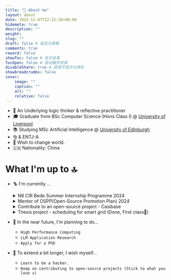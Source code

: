 ```yaml
---
title: "📖 About me"
layout: about
date: 2022-12-07T12:22:28+08:00
hidemeta: true
description: ""
weight:
slug: ""
draft: false # 是否为草稿
comments: true
reward: false
showToc: false # 显示目录
TocOpen: false # 自动展开目录
disableShare: true # 底部不显示分享栏
showbreadcrumbs: false
cover:
    image: ""
    caption: ""
    alt: ""
    relative: false
---
```


- 🌊 An Underlying logic thinker & reflective practitioner
- 🎓 Graduate from BSc Computer Science (Hons Class I) @ [University of Liverpool](https://twitter.com/LivUni)
- 📚 Studying MSc Artificial Intelligence @ [University of Edinburgh](https://informatics.ed.ac.uk/)
- ♍️ & ENTJ-A
- 💭 Wish to change world.
- 🇨🇳 Nationality: China


# What I'm up to 🔝
- 🪜 I'm currently ...
    <details>
    <summary>N8 CIR Bede Summer Internship Programme 2024</summary>

    - Project: Benchmarking various LLMs for Reading Biomedical Literatures
    - Duration: 12 weeks (full time)
    - Supervised by Dr Antony McCabe and Dr Jianping Meng
    - Funded by EPSRC

    </details>
    <details>
    <summary>Mentor of OSPP(Open-Source Promotion Plan) 2024</summary>

    - Project: Casibase (An Open-Source AI knowledge base)
    - Duration: Jul, 2024 - Oct, 2024

    </details>
    <details>
    <summary> Contribute to an open-source project - Casibase </summary>

    - feat: improve GetNearMessageCount() performance (2024-08-24) [#954](https://github.com/casibase/casibase/pull/954)
    - feat: fix the issue that DALL-E returned image URL is expired (2024-08-17) [#946](https://github.com/casibase/casibase/pull/946)
    - feat: support new model gpt-4o for openai and azure (2024-08-03) [#931](https://github.com/casibase/casibase/pull/931)
    - feat: count the number of generated images (2024-08-01) [#930](https://github.com/casibase/casibase/pull/930)
    - feat: support image output (2024-07-29) [#925](https://github.com/casibase/casibase/pull/925)
    - feat: fix bug that the first AI message cannot be regenerated (2024-07-25) [#917](https://github.com/casibase/casibase/pull/917)
    - feat: fix cursor blink incorrectly (2024-07-23) [#913](https://github.com/casibase/casibase/pull/913)
    - feat: set token count to 0 in usage map (2024-07-19) [#904](https://github.com/casibase/casibase/pull/904)
    - feat: fix ProvidersUsageTable render error when creating a new store (2024-07-18) [#903](https://github.com/casibase/casibase/pull/903)
    - feat: show providers usage in real time (2024-07-13) [#898](https://github.com/casibase/casibase/pull/898)
    - feat: feat: drag the image to the chat box to add attachment (2024-07-11) [#895](https://github.com/casibase/casibase/pull/895)
    - feat: allow deleting welcome message in demo mode (2024-07-06) [#885](https://github.com/casibase/casibase/pull/885)
    - feat: fix bug that sends empty message by mistake in newMessage mode (2024-07-05) [#882](https://github.com/casibase/casibase/pull/882)
    - feat: calculate tokens at last for local model provider (2024-07-01) [#878](https://github.com/casibase/casibase/pull/878)
    - feat: fix no encoding for model custom-model (2024-06-30) [#876](https://github.com/casibase/casibase/pull/876)
    - fix: incorrect message answer when anonymous access (2024-06-24) [#871](https://github.com/casibase/casibase/pull/871)
    - feat: support sending question via URL GET parameter (2024-06-23) [#865](https://github.com/casibase/casibase/pull/865)
    - feat: fix demo site fails bug in guest mode (2024-06-20) [#858](https://github.com/casibase/casibase/pull/858)
    - feat: fix bug that cannot access demo-site in guest mode (2024-06-19) [#854](https://github.com/casibase/casibase/pull/854)
    - feat: support URL link for each chat (2024-06-18) [#845](https://github.com/casibase/casibase/pull/845)
    - fix: the error box does not show at the first time (2024-06-17) [#840](https://github.com/casibase/casibase/pull/840)
    - feat: fix wrong blinking cursor in UI (2024-06-15) [#836](https://github.com/casibase/casibase/pull/836)
    - feat: don't auto refresh answer for aborted connection error (2024-06-14) [#834](https://github.com/casibase/casibase/pull/834)
    - feat: support model usage map in GetAnswer() API (2024-06-07) [#828](https://github.com/casibase/casibase/pull/828)
    - feat: use model providers with higher token limit (2024-05-29) [#818](https://github.com/casibase/casibase/pull/818)
    - feat: use vision models for question with image (2024-05-16) [#811](https://github.com/casibase/casibase/pull/811)
    - feat: improve refresh bug fix (2024-05-15) [#810](https://github.com/casibase/casibase/pull/810)
    - Bug: fix chat window error when pressing F5 during text output (2024-05-14) [#808](https://github.com/casibase/casibase/pull/808)
    - feat: support dummy model provider and dummy embedding provider (2024-05-01) [#798](https://github.com/casibase/casibase/pull/798)
    - feat: support uploading file (2024-04-27) [#795](https://github.com/casibase/casibase/pull/795)
    - feat: support model provider multiplexing (2024-04-21) [#783](https://github.com/casibase/casibase/pull/783)
    - feat: support claude3 model provider (2024-04-18) [#785](https://github.com/casibase/casibase/pull/785)
    - feat: add swagger docs (2024-04-04) [#781](https://github.com/casibase/casibase/pull/781)
    - feat: add new default split provider (2024-03-22) [#778](https://github.com/casibase/casibase/pull/778)
    - fix: improve messages render performance (2024-03-20) [#777](https://github.com/casibase/casibase/pull/777)
    - feat: support code block highlight (2024-03-19) [#776](https://github.com/casibase/casibase/pull/776)
    - feat: support Latex math formula (2024-03-18) [#775](https://github.com/casibase/casibase/pull/775)
    - feat: format markdown output better (2024-03-17) [#770](https://github.com/casibase/casibase/pull/770)
    - feat: disable New Chat button when there is empty chat (2024-03-16) [#773](https://github.com/casibase/casibase/pull/773)
    - feat: feat: improve upload path format for image storage (2024-03-08) [#758](https://github.com/casibase/casibase/pull/758)
    - feat: improve image display in input box (2024-03-06) [#754](https://github.com/casibase/casibase/pull/754)
    - feat: fix bug for local model provider (2024-03-04) [#750](https://github.com/casibase/casibase/pull/750)
    - feat: add GetPricing and calculatePrice for all embedding providers (2024-03-02) [#737](https://github.com/casibase/casibase/pull/737)
    - feat: add calculating tokens and price for embedding provider (2024-03-01) [735](https://github.com/casibase/casibase/pull/735)
    - fix: Bug that recognizes an ordinary url as an image (2024-02-29) [730](https://github.com/casibase/casibase/pull/730)
    - feat: improve azure text output (2024-02-28) [#729](https://github.com/casibase/casibase/pull/729)
    - feat: Support OpenAI embedding v3 as new Casibase embedding providers (2024-02-27) [#727](https://github.com/casibase/casibase/pull/727)
    - feat: support generating images via dalle-3 model (2024-02-20) [#717](https://github.com/casibase/casibase/pull/717)
    - feat: support sending images to gpt4vision model (2024-02-19) [#716](https://github.com/casibase/casibase/pull/716)
    - feat: fix reply display for huggingface (2024-01-28) [#705](https://github.com/casibase/casibase/pull/705)
    - feat: add Cohere Command model provider (2024-01-25) [#703](https://github.com/casibase/casibase/pull/703)
    - [feat: Support chat bot widget (pending...)](https://github.com/casibase/casibase/pull/724)
    - [feat: support texts and images in the response at the same time (pending...)](https://github.com/casibase/casibase/pull/718)

    </details>
    <details>
    <summary>Thesis project - scheduling for smart grid (Done, First class🎉)</summary>

    - <iframe src="https://demo-smartgrid.tech" width="900" height="600"></iframe>

    </details>
- 🔆 In the near future, I'm planning to do...
    - ```High Performance Computing```
    - ```LLM Application Research```
    -  ```Apply for a PhD```
- 🧐 To extend a bit longer, I wish myself...
    - ```Learn to be a hacker.```
    - ```Keep on contributing to open-source projects (Stick to what you love ✊)```


